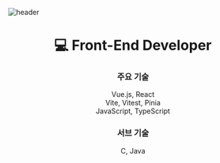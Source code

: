 ![header](https://capsule-render.vercel.app/api?type=waving&color=0:00C9FF,100:004FF9&height=300&section=header&text=Soohyeon%20Hwang&fontSize=90&fontColor=DDDDDD&animation=fadeIn&fontAlignY=38&desc=Welcome%20to%20my%20github%20profile&descAlignY=51&descAlign=62)
<div align="center">
  
  <h1> 💻 Front-End Developer </h1>
  <h3>주요 기술</h3>
  Vue.js, React
  <br />
  Vite, Vitest, Pinia
  <br />
  JavaScript, TypeScript
  <br />
  <h3>서브 기술</h3>
  C, Java
  
  <!--
  <h1> 🔥 Activity </h1>
  ![Anurag's GitHub stats](https://github-readme-stats.vercel.app/api?username=Soohyeon02&show_icons=true&theme=graywhite)
  -->

</div>
